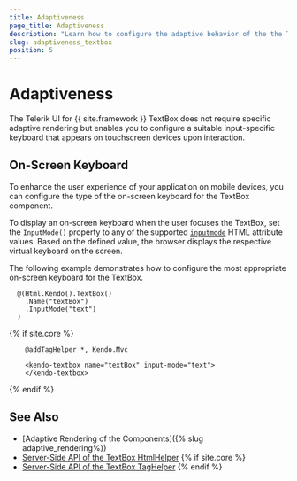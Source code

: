 ```yaml
---
title: Adaptiveness
page_title: Adaptiveness
description: "Learn how to configure the adaptive behavior of the the Telerik UI TextBox component for {{ site.framework }}."
slug: adaptiveness_textbox
position: 5
---
```


# Adaptiveness

The Telerik UI for {{ site.framework }} TextBox does not require specific adaptive rendering but enables you to configure a suitable input-specific keyboard that appears on touchscreen devices upon interaction.

## On-Screen Keyboard

To enhance the user experience of your application on mobile devices, you can configure the type of the on-screen keyboard for the TextBox component.

To display an on-screen keyboard when the user focuses the TextBox, set the `InputMode()` property to any of the supported <a href="https://developer.mozilla.org/en-US/docs/Web/HTML/Global_attributes/inputmode#values" target="_blank">`inputmode`</a> HTML attribute values. Based on the defined value, the browser displays the respective virtual keyboard on the screen.

The following example demonstrates how to configure the most appropriate on-screen keyboard for the TextBox.

```HtmlHelper
  @(Html.Kendo().TextBox()
    .Name("textBox")
    .InputMode("text")
  )
```
{% if site.core %}
```TagHelper
    @addTagHelper *, Kendo.Mvc

    <kendo-textbox name="textBox" input-mode="text">
    </kendo-textbox>
```
{% endif %}

## See Also

* [Adaptive Rendering of the Components]({% slug adaptive_rendering%})
* [Server-Side API of the TextBox HtmlHelper](/api/textbox)
{% if site.core %}
* [Server-Side API of the TextBox TagHelper](/api/taghelpers/textbox)
{% endif %}